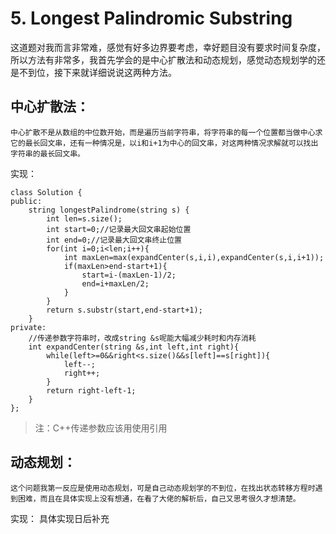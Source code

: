 # 5. Longest Palindromic Substring
这道题对我而言非常难，感觉有好多边界要考虑，幸好题目没有要求时间复杂度，所以方法有非常多，我首先学会的是中心扩散法和动态规划，感觉动态规划学的还是不到位，接下来就详细说说这两种方法。
## 中心扩散法：
	中心扩散不是从数组的中位数开始，而是遍历当前字符串，将字符串的每一个位置都当做中心求它的最长回文串，还有一种情况是，以i和i+1为中心的回文串，对这两种情况求解就可以找出字符串的最长回文串。  
实现：
```
class Solution {
public:
    string longestPalindrome(string s) {
        int len=s.size();
        int start=0;//记录最大回文串起始位置
        int end=0;//记录最大回文串终止位置
        for(int i=0;i<len;i++){
            int maxLen=max(expandCenter(s,i,i),expandCenter(s,i,i+1));
            if(maxLen>end-start+1){
                start=i-(maxLen-1)/2;
                end=i+maxLen/2;
            }
        }
        return s.substr(start,end-start+1);
    }
private:
	//传递参数字符串时，改成string &s呢能大幅减少耗时和内存消耗
    int expandCenter(string &s,int left,int right){
        while(left>=0&&right<s.size()&&s[left]==s[right]){
            left--;
            right++;
        }
        return right-left-1;
    }
};
```
> 注：C++传递参数应该用使用引用
## 动态规划：
	这个问题我第一反应是使用动态规划，可是自己动态规划学的不到位，在找出状态转移方程时遇到困难，而且在具体实现上没有想通，在看了大佬的解析后，自己又思考很久才想清楚。
实现：
具体实现日后补充

